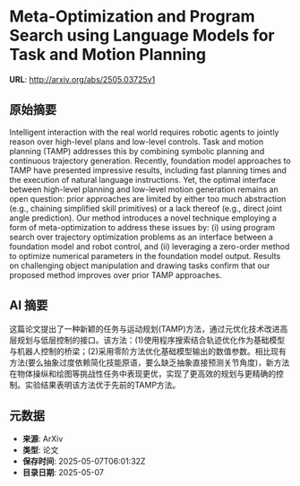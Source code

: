 # Meta-Optimization and Program Search using Language Models for Task and Motion Planning

**URL**: http://arxiv.org/abs/2505.03725v1

## 原始摘要

Intelligent interaction with the real world requires robotic agents to
jointly reason over high-level plans and low-level controls. Task and motion
planning (TAMP) addresses this by combining symbolic planning and continuous
trajectory generation. Recently, foundation model approaches to TAMP have
presented impressive results, including fast planning times and the execution
of natural language instructions. Yet, the optimal interface between high-level
planning and low-level motion generation remains an open question: prior
approaches are limited by either too much abstraction (e.g., chaining
simplified skill primitives) or a lack thereof (e.g., direct joint angle
prediction). Our method introduces a novel technique employing a form of
meta-optimization to address these issues by: (i) using program search over
trajectory optimization problems as an interface between a foundation model and
robot control, and (ii) leveraging a zero-order method to optimize numerical
parameters in the foundation model output. Results on challenging object
manipulation and drawing tasks confirm that our proposed method improves over
prior TAMP approaches.


## AI 摘要

这篇论文提出了一种新颖的任务与运动规划(TAMP)方法，通过元优化技术改进高层规划与低层控制的接口。该方法：(1)使用程序搜索结合轨迹优化作为基础模型与机器人控制的桥梁；(2)采用零阶方法优化基础模型输出的数值参数。相比现有方法(要么抽象过度依赖简化技能原语，要么缺乏抽象直接预测关节角度)，新方法在物体操纵和绘图等挑战性任务中表现更优，实现了更高效的规划与更精确的控制。实验结果表明该方法优于先前的TAMP方法。

## 元数据

- **来源**: ArXiv
- **类型**: 论文
- **保存时间**: 2025-05-07T06:01:32Z
- **目录日期**: 2025-05-07
